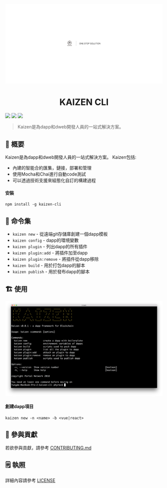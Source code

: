 <p align=center>
<img src="./assets/title.png">
</p>


<p align=center>
<h1 align=center>KAIZEN CLI</h1>
</p>

<a target="_blank" href="https://github.com/PortalNetwork/nifty-game/pulls" title="PRs Welcome"><img src="https://img.shields.io/badge/PRs-welcome-blue.svg"></a>
<img src="https://img.shields.io/hackage-deps/v/lens.svg"/>
<a target="_blank" href="#"><img src="https://img.shields.io/github/license/mashape/apistatus.svg"/></a>


> Kaizen是為dapp和dweb開發人員的一站式解決方案。

## 🚀 概要
Kaizen是為dapp和dweb開發人員的一站式解決方案。 Kaizen包括:
- 內建的智能合約匯集，鏈接，部署和管理
- 使用Mocha和Chai進行自動code測試
- 可以透過技術支援來組態化自訂的構建過程

#### 安裝
```
npm install -g kaizen-cli 
```

## 🔨 命令集

- `kaizen new` - 從遠端git存儲庫創建一個dapp模板
- `kaizen config` - dapp的環境變數
- `kaizen plugin` - 列出dapp的所有插件
- `kaizen plugin:add` - 將插件加至dapp
- `kaizen plugin:remove` - 將插件從dapp移除
- `kaizen build` - 用於打包dapp的腳本
- `kaizen publish` - 用於發布dapp的腳本

## 🏗 使用

![kaizen-cli](./assets/kaizen-cli.png)

#### 創建dapp項目

```
kaizen new -n <name> -b <vue|react>
```

## 📣 參與貢獻
若欲參與貢獻，請參考 [CONTRIBUTING.md](./CONTRIBUTING.md)

## 🗒 執照
詳細內容請參考 [LICENSE](./LICENSE)
